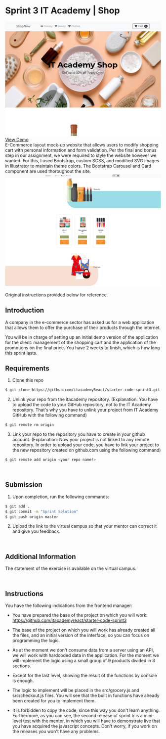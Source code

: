 # Sprint 3 IT Academy | Shop

<a href="https://github.com/cplan85/Sprint3-Shop">
    <img src="images/Sprint3-2.png" alt="Sprint 3-header image">
  </a>
  <a href="https://cp-sprint3-shop.netlify.app/">View Demo</a>
<br/>
E-Commerce layout mock-up website that allows users to modify shopping cart with personal information and form validation. Per the final and bonus step in our assignment, we were required to style the website however we wanted. For this, I used Bootstrap, custom SCSS, and modified SVG images in Illustrator to maintain theme colors. The Bootstrap Carousel and Card component are used thoroughout the site.

<img src="images/Shop-Now2.png" alt="site screenshot 1">

Original instructions provided below for reference.

## Introduction

A company in the e-commerce sector has asked us for a web application that allows them to offer the purchase of their products through the internet.

You will be in charge of setting up an initial demo version of the application for the client: management of the shopping cart and the application of the promotions on the final price. You have 2 weeks to finish, which is how long this sprint lasts.

## Requirements

1. Clone this repo

```bash
$ git clone https://github.com/itacademyReact/starter-code-sprint3.git
```

2. Unlink your repo from the itacademy repository.
   (Explanation: You have to upload the code to your GitHub repository, not to the IT Academy repository. That's why you have to unlink your project from IT Academy GitHub with the following command)

```bash
$ git remote rm origin
```

3. Link your repo to the repository you have to create in your github account.
   (Explanation: Now your project is not linked to any remote repository. In order to upload your code, you have to link your project to the new repository created on github.com using the following command)

```bash
$ git remote add origin <your repo name!>
```

<br>

## Submission

1. Upon completion, run the following commands:

```bash
$ git add .
$ git commit -m "Sprint Solution"
$ git push origin master
```

2. Upload the link to the virtual campus so that your mentor can correct it and give you feedback.

<br>

## Additional Information

The statement of the exercise is available on the virtual campus.

<br>

## Instructions

You have the following indications from the frontend manager:

- You have prepared the base of the project on which you will work: https://github.com/itacademyreact/starter-code-sprint3

- The base of the project on which you will work has already created all the files, and an initial version of the interface, so you can focus on programming the logic.

- As at the moment we don't consume data from a server using an API, we will work with hardcoded data in the application. For the moment we will implement the logic using a small group of 9 products divided in 3 sections.

- Except for the last level, showing the result of the functions by console is enough.

- The logic to implement will be placed in the src/grocery.js and src/checkout.js files. You will see that the built in functions have already been created for you to implement them.

- It is forbidden to copy the code, since this way you don't learn anything. Furthermore, as you can see, the second release of sprint 5 is a mini-level test with the mentor, in which you will have to demonstrate live that you have acquired the javascript concepts. Don't worry, if you work on the releases you won't have any problems.
